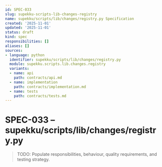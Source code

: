 ```yaml
---
id: SPEC-033
slug: supekku-scripts-lib-changes-registry
name: supekku/scripts/lib/changes/registry.py Specification
created: '2025-11-01'
updated: '2025-11-01'
status: draft
kind: spec
responsibilities: []
aliases: []
sources:
- language: python
  identifier: supekku/scripts/lib/changes/registry.py
  module: supekku.scripts.lib.changes.registry
  variants:
  - name: api
    path: contracts/api.md
  - name: implementation
    path: contracts/implementation.md
  - name: tests
    path: contracts/tests.md
---
```


# SPEC-033 – supekku/scripts/lib/changes/registry.py

> TODO: Populate responsibilities, behaviour, quality requirements, and testing strategy.
